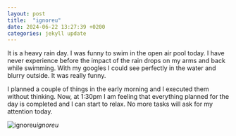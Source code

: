 ```yaml
---
layout: post
title:  "ignoreu"
date: 2024-06-22 13:27:39 +0200
categories: jekyll update
---
```


It is a heavy rain day. I was funny to swim in the open air pool today. I have never experience before the impact of the rain drops on my arms and back while swimming. With my googles I could see perfectly in the water and blurry outside. It was really funny.  

I planned a couple of things in the early morning and I executed them without thinking. Now, at 1:30pm I am feeling that everything planned for the day is completed and I can start to relax. No more tasks will ask for my attention today.   

 


![ignoreu](https://lh3.googleusercontent.com/pw/AP1GczPEZNSMfFa9hbQuQbZQkOMgAl1T1ceefAL2DjgLH487W3JIlF3wzDGPqnOG8RKAf0eAMv1GyVXccTHlXq7q2WsO5ItXZwR3MYuTLamhbCb8EDkIjKE=w0)*ignoreu*&nbsp;



[jekyll-docs]: https://jekyllrb.com/docs/home
[jekyll-gh]:   https://github.com/jekyll/jekyll
[jekyll-talk]: https://talk.jekyllrb.com/
